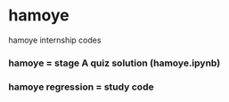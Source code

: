 # hamoye
hamoye internship codes
### hamoye = stage A quiz solution (hamoye.ipynb)
### hamoye regression = study code

